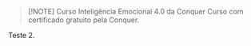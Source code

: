 
> [!NOTE] Curso Inteligência Emocional 4.0 da Conquer
> Curso com certificado gratuito pela Conquer.


Teste 2.